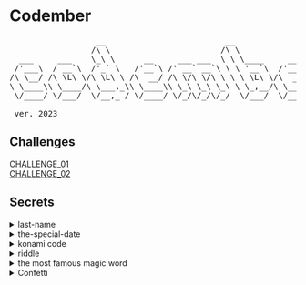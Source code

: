 # Codember

<pre>
                  __                         __
                 /\ \                       /\ \
  ___     ___    \_\ \      __     ___ ___  \ \ \____     __    _ __
 /'___\  / __`\  /'_` \   /'__`\ /' __` __`\ \ \ '__`\  /'__`\ /\`'__\
/\ \__/ /\ \L\ \/\ \L\ \ /\  __/ /\ \/\ \/\ \ \ \ \L\ \/\  __/ \ \ \/
\ \____\\ \____/\ \___,_\\ \____\\ \_\ \_\ \_\ \ \_,__/\ \____\ \ \_\
 \/____/ \/___/  \/__,_ / \/____/ \/_/\/_/\/_/  \/___/  \/____/  \/_/
				
 ver. 2023
</pre>

## Challenges

[CHALLENGE_01](https://github.com/KevinJPC/codember/tree/main/CHALLENGE_01)    
[CHALLENGE_02](https://github.com/KevinJPC/codember/tree/main/CHALLENGE_02)                   

## Secrets
<details>
  <summary>last-name</summary>
  <code>submit rauch</code>
</details>     

<details>
  <summary>the-special-date</summary> 
  <code>submit 2023-12-01</code> 
</details>           

<details>
  <summary>konami code</summary> 
  <code>Up Up Down Down Left Right Left Right b a</code>
</details>         

<details>
  <summary>riddle</summary> 
  <code>submit html</code>
</details>         

<details>
  <summary>the most famous magic word</summary> 
  <code>abracadabra</code> 
  
  <code>submit itsmagic</code>
</details>            

<details>
  <summary>Confetti</summary>   
  <code>confetti</code>
</details>    



